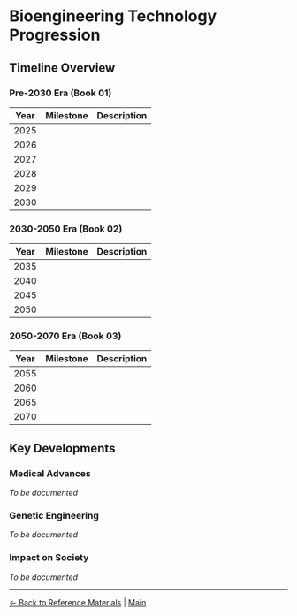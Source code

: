# Bioengineering Technology Progression

## Timeline Overview

### Pre-2030 Era (Book 01)
| Year  | Milestone | Description |
|-------|-----------|-------------|
| 2025  |           |             |
| 2026  |           |             |
| 2027  |           |             |
| 2028  |           |             |
| 2029  |           |             |
| 2030  |           |             |

### 2030-2050 Era (Book 02)
| Year  | Milestone | Description |
|-------|-----------|-------------|
| 2035  |           |             |
| 2040  |           |             |
| 2045  |           |             |
| 2050  |           |             |

### 2050-2070 Era (Book 03)
| Year  | Milestone | Description |
|-------|-----------|-------------|
| 2055  |           |             |
| 2060  |           |             |
| 2065  |           |             |
| 2070  |           |             |

## Key Developments

### Medical Advances
*To be documented*

### Genetic Engineering
*To be documented*

### Impact on Society
*To be documented*

---

[← Back to Reference Materials](./README.md) | [Main](../README.md)

